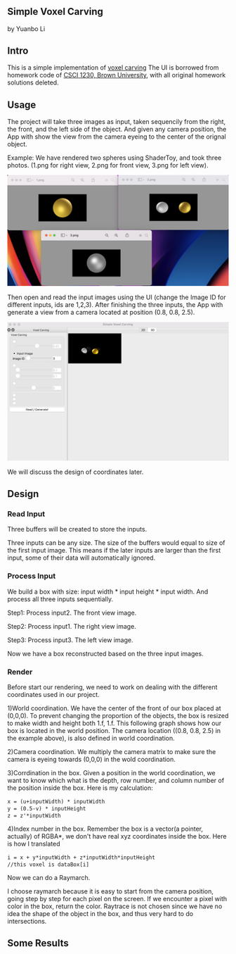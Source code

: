 #
## Simple Voxel Carving
by Yuanbo Li

## Intro
This is a simple implementation of [voxel carving](http://www.cs.cmu.edu/~seitz/course/Sigg00/slides/seitz-voxel.pdf)
The UI is borrowed from homework code of [CSCI 1230, Brown University](https://csci1230.graphics/#local:2adf7699bbb83), with all original homework solutions deleted.

## Usage
The project will take three images as input, taken sequencily from the right, the front, and the left side of the object. And given any camera position, the App with show the view from the camera eyeing to the center of the orignal object. 

Example: 
We have rendered two spheres using ShaderToy, and took three photos. (1.png for right view, 2.png for front view, 3.png for left view).
<p>
<img src="./images/input_example2.png" >
<p\> 
      
Then open and read the input images using the UI (change the Image ID for different inputs, ids are 1,2,3). After finishing the three inputs, the App with generate a view from a camera located at position (0.8, 0.8, 2.5). 
      
<p>
<img src="./images/result_example2.png" >
<p\> 

We will discuss the design of coordinates later.

## Design

### Read Input
      
Three buffers will be created to store the inputs.
      
Three inputs can be any size. The size of the buffers would equal to size of the first input image. This means if the later inputs are larger than the first input, some of their data will automatically ignored.
      
### Process Input
      
We build a box with size: input width * input height * input width. And process all three inputs sequentially.
  
Step1: Process input2. The front view image.
  
Step2: Process input1. The right view image.
  
Step3: Process input3. The left view image. 

Now we have a box reconstructed based on the three input images.
  
### Render

  Before start our rendering, we need to work on dealing with the different coordinates used in our project. 
  
  1)World coordination. We have the center of the front of our box placed at (0,0,0). To prevent changing the proportion of the objects, the box is resized to make width and height both 1.f, 1.f. This following graph shows how our box is located in the world position. The camera location ((0.8, 0.8, 2.5) in the example above), is also defined in world coordination.
  
  2)Camera coordination. We multiply the camera matrix to make sure the camera is eyeing towards (0,0,0) in the wold coordination.
  
  3)Corrdination in the box. Given a position in the world coordination, we want to know which what is the depth, row number, and column number of the position inside the box. Here is my calculation:
  
  ```
x = (u+inputWidth) * inputWidth
y = (0.5-v) * inputHeight
z = z'*inputWidth
  ```

  
  4)Index number in the box. Remember the box is a vector(a pointer, actually) of RGBA*, we don't have real xyz coordinates inside the box. Here is how I translated 
  ```
  i = x + y*inputWidth + z*inputWidth*inputHeight
  //this voxel is dataBox[i]
  ```

  Now we can do a Raymarch.
  
  I choose raymarch because it is easy to start from the camera position, going step by step for each pixel on the screen. If we encounter a pixel with color in the box, return the color. Raytrace is not chosen since we have no idea the shape of the object in the box, and thus very hard to do intersections.
  
  ## Some Results
